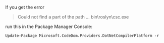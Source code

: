 If you get the error

> Could not find a part of the path … bin\roslyn\csc.exe

run this in the Package Manager Console:

`Update-Package Microsoft.CodeDom.Providers.DotNetCompilerPlatform -r`
